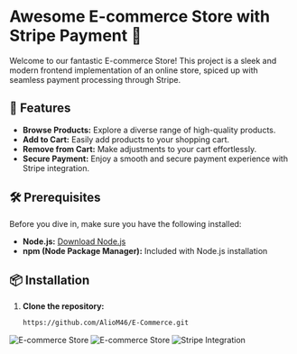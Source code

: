 # Awesome E-commerce Store with Stripe Payment 🌟

Welcome to our fantastic E-commerce Store! This project is a sleek and modern frontend implementation of an online store, spiced up with seamless payment processing through Stripe.

## 🚀 Features

- **Browse Products:** Explore a diverse range of high-quality products.
- **Add to Cart:** Easily add products to your shopping cart.
- **Remove from Cart:** Make adjustments to your cart effortlessly.
- **Secure Payment:** Enjoy a smooth and secure payment experience with Stripe integration.

## 🛠️ Prerequisites

Before you dive in, make sure you have the following installed:

- **Node.js:** [Download Node.js](https://nodejs.org/)
- **npm (Node Package Manager):** Included with Node.js installation

## 📦 Installation

1. **Clone the repository:**

   ```bash
   https://github.com/AlioM46/E-Commerce.git
   ```


![E-commerce Store](https://i.ibb.co/jL1nyqN/Screenshot-2023-12-18-000019.png)
![E-commerce Store](https://i.ibb.co/mTDr0vG/Screenshot-2023-12-18-001136.png)
![Stripe Integration](https://i.ibb.co/vJwHYpB/Screenshot-2023-12-18-001206.png)


